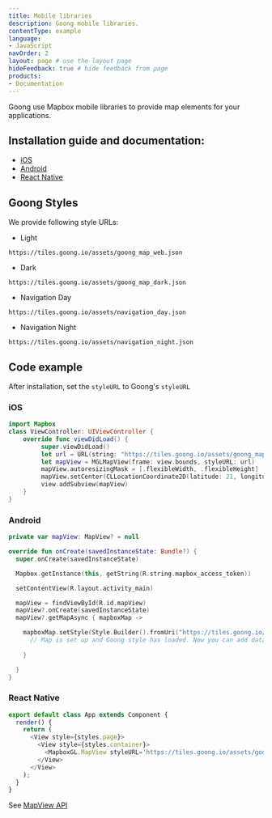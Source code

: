 ```yaml
---
title: Mobile libraries
description: Goong mobile libraries.
contentType: example
language:
- JavaScript
navOrder: 2
layout: page # use the layout page
hideFeedback: true # hide feedback from page
products:
- Documentation
---
```


Goong use Mapbox mobile libraries to provide map elements for your applications.
## Installation guide and documentation:
- [iOS](https://docs.mapbox.com/ios/maps/guides/install/)
- [Android](https://docs.mapbox.com/android/maps/guides/install/)
- [React Native](https://github.com/react-native-mapbox-gl/maps/)
## Goong Styles
We provide following style URLs:
- Light
```
https://tiles.goong.io/assets/goong_map_web.json
```
- Dark
```
https://tiles.goong.io/assets/goong_map_dark.json
```
- Navigation Day
```
https://tiles.goong.io/assets/navigation_day.json
```
- Navigation Night
```
https://tiles.goong.io/assets/navigation_night.json
```
## Code example
After installation, set the `styleURL` to Goong's `styleURL`
### iOS
```swift
import Mapbox
class ViewController: UIViewController {
	override func viewDidLoad() {
		 super.viewDidLoad()
		 let url = URL(string: "https://tiles.goong.io/assets/goong_map_web.json?api_key=your_maptiles_key")
		 let mapView = MGLMapView(frame: view.bounds, styleURL: url)
		 mapView.autoresizingMask = [.flexibleWidth, .flexibleHeight]
		 mapView.setCenter(CLLocationCoordinate2D(latitude: 21, longitude: 105), zoomLevel: 9, animated: false) 
		 view.addSubview(mapView) 
	}
}
```

### Android
```kotlin
private var mapView: MapView? = null

override fun onCreate(savedInstanceState: Bundle?) {
  super.onCreate(savedInstanceState)

  Mapbox.getInstance(this, getString(R.string.mapbox_access_token))

  setContentView(R.layout.activity_main)

  mapView = findViewById(R.id.mapView)
  mapView?.onCreate(savedInstanceState)
  mapView?.getMapAsync { mapboxMap ->

  	mapboxMap.setStyle(Style.Builder().fromUri("https://tiles.goong.io/assets/goong_map_web.json?api_key=your_maptiles_key")) {
      // Map is set up and Goong style has loaded. Now you can add data or make other map adjustments
      
  	}

  }
}
```
### React Native
```javascript
export default class App extends Component {
  render() {
    return (
      <View style={styles.page}>
        <View style={styles.container}>
          <MapboxGL.MapView styleURL='https://tiles.goong.io/assets/goong_map_web.json?api_key=your_maptiles_key' />
        </View>
      </View>
    );
  }
}
```
See [MapView API](https://github.com/react-native-mapbox-gl/maps/blob/master/docs/MapView.md)
